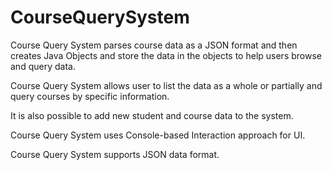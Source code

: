 # CourseQuerySystem
Course Query System parses course data as a JSON format and then creates Java Objects and store the data in the objects to help users browse and query data.

Course Query System allows user to list the data as a whole or partially and query courses by specific information.

It is also possible to add new student and course data to the system. 

Course Query System uses Console-based Interaction approach for UI.

Course Query System supports JSON data format.
